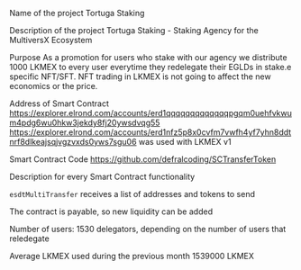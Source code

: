 Name of the project
Tortuga Staking

Description of the project
Tortuga Staking - Staking Agency for the MultiversX Ecosystem

Purpose
As a promotion for users who stake with our agency we distribute 1000 LKMEX to every user everytime they redelegate their EGLDs in stake.e specific NFT/SFT. NFT trading in LKMEX is not going to affect the new economics or the price.

Address of Smart Contract
https://explorer.elrond.com/accounts/erd1qqqqqqqqqqqqqpgqm0uehfvkwum4pdg6wu0hkw3jekdy8fj20ywsdvqg55
https://explorer.elrond.com/accounts/erd1nfz5p8x0cvfm7vwfh4yf7yhn8ddtnrf8dlkeajsqjvgzvxds0yws7sgu06 was used with LKMEX v1

Smart Contract Code
https://github.com/defralcoding/SCTransferToken

Description for every Smart Contract functionality

<code>esdtMultiTransfer</code> receives a list of addresses and tokens to send

The contract is payable, so new liquidity can be added

Number of users: 1530 delegators, depending on the number of users that reledegate

Average LKMEX used during the previous month
1539000 LKMEX
